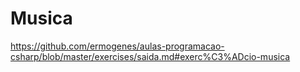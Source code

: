 # Musica
https://github.com/ermogenes/aulas-programacao-csharp/blob/master/exercises/saida.md#exerc%C3%ADcio-musica
